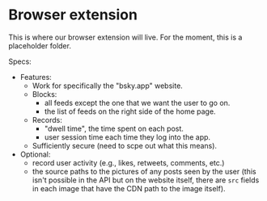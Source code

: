 # Browser extension

This is where our browser extension will live. For the moment, this is a placeholder folder.

Specs:
- Features:
    - Work for specifically the "bsky.app" website.
    - Blocks:
        - all feeds except the one that we want the user to go on.
        - the list of feeds on the right side of the home page.
    - Records:
        - "dwell time", the time spent on each post.
        - user session time each time they log into the app.
    - Sufficiently secure (need to scpe out what this means).
- Optional:
    - record user activity (e.g., likes, retweets, comments, etc.)
    - the source paths to the pictures of any posts seen by the user (this isn't possible in the API but on the website itself, there are `src` fields in each image that have the CDN path to the image itself).
